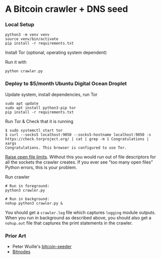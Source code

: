 # A Bitcoin crawler + DNS seed

### Local Setup

```shell
python3 -m venv venv
source venv/bin/activate
pip install -r requirements.txt
```

Install Tor (optional, operating system dependent)

Run it with

```
python crawler.py
```

### Deploy to $5/month Ubuntu Digital Ocean Droplet

Update system, install dependencies, run Tor

```
sudo apt update
sudo apt install python3-pip tor
pip install -r requirements.txt
```

Run Tor & Check that it is running
```
$ sudo systemctl start tor
$ curl --socks5 localhost:9050 --socks5-hostname localhost:9050 -s https://check.torproject.org/ | cat | grep -m 1 Congratulations | xargs
Congratulations. This browser is configured to use Tor.
```

[Raise open file limits](https://medium.com/@muhammadtriwibowo/set-permanently-ulimit-n-open-files-in-ubuntu-4d61064429a). Without this you would run out of file descriptors for all the sockets the crawler creates. If you ever see "too many open files" Python errors, this is your problem.


Run crawler

```
# Run in foreground:
python3 crawler.py

# Run in background:
nohup python3 crawler.py &
```

You should get a `crawler.log` file which captures `logging` module outputs. When you run in background as described above, you should also get a `nohup.out` file that captures the print statements in the crawler.


### Prior Art

- Peter Wuille's [bitcoin-seeder](https://github.com/sipa/bitcoin-seeder)
- [Bitnodes](https://github.com/ayeowch/bitnodes)

